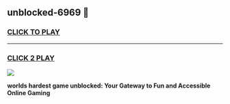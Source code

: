 
## unblocked-6969 👋
<h3>
<a href="https://premium.freeplayer.one?title=unblocked-6969&ref=14F">CLICK TO PLAY</a></h3>
<hr>

<h3>
<a href="https://premium.freeplayer.one?title=unblocked-6969&ref=14F">CLICK 2 PLAY</a>
  
</h3>

<a href="https://premium.freeplayer.one?title=unblocked-6969&ref=12F/"><img src="https://clearcache.store/games.png"></a>


**worlds hardest game unblocked: Your Gateway to Fun and Accessible Online Gaming**

